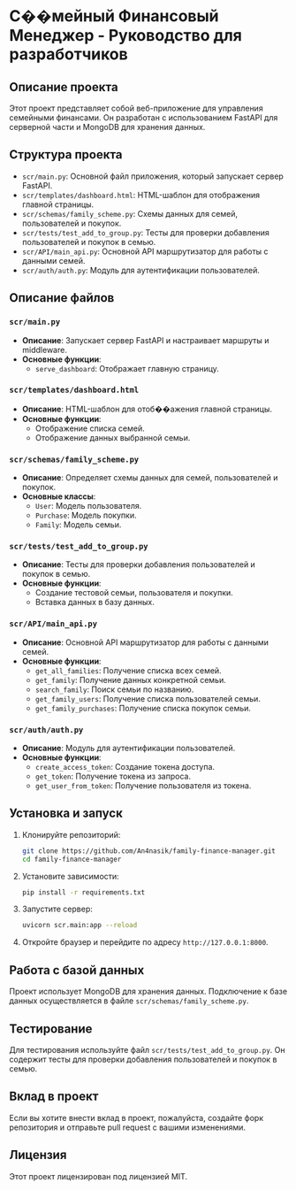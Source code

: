 # С��мейный Финансовый Менеджер - Руководство для разработчиков

## Описание проекта

Этот проект представляет собой веб-приложение для управления семейными финансами. Он разработан с использованием FastAPI для серверной части и MongoDB для хранения данных.

## Структура проекта

- `scr/main.py`: Основной файл приложения, который запускает сервер FastAPI.
- `scr/templates/dashboard.html`: HTML-шаблон для отображения главной страницы.
- `scr/schemas/family_scheme.py`: Схемы данных для семей, пользователей и покупок.
- `scr/tests/test_add_to_group.py`: Тесты для проверки добавления пользователей и покупок в семью.
- `scr/API/main_api.py`: Основной API маршрутизатор для работы с данными семей.
- `scr/auth/auth.py`: Модуль для аутентификации пользователей.

## Описание файлов

### `scr/main.py`
- **Описание**: Запускает сервер FastAPI и настраивает маршруты и middleware.
- **Основные функции**:
  - `serve_dashboard`: Отображает главную страницу.

### `scr/templates/dashboard.html`
- **Описание**: HTML-шаблон для отоб��ажения главной страницы.
- **Основные функции**:
  - Отображение списка семей.
  - Отображение данных выбранной семьи.

### `scr/schemas/family_scheme.py`
- **Описание**: Определяет схемы данных для семей, пользователей и покупок.
- **Основные классы**:
  - `User`: Модель пользователя.
  - `Purchase`: Модель покупки.
  - `Family`: Модель семьи.

### `scr/tests/test_add_to_group.py`
- **Описание**: Тесты для проверки добавления пользователей и покупок в семью.
- **Основные функции**:
  - Создание тестовой семьи, пользователя и покупки.
  - Вставка данных в базу данных.

### `scr/API/main_api.py`
- **Описание**: Основной API маршрутизатор для работы с данными семей.
- **Основные функции**:
  - `get_all_families`: Получение списка всех семей.
  - `get_family`: Получение данных конкретной семьи.
  - `search_family`: Поиск семьи по названию.
  - `get_family_users`: Получение списка пользователей семьи.
  - `get_family_purchases`: Получение списка покупок семьи.

### `scr/auth/auth.py`
- **Описание**: Модуль для аутентификации пользователей.
- **Основные функции**:
  - `create_access_token`: Создание токена доступа.
  - `get_token`: Получение токена из запроса.
  - `get_user_from_token`: Получение пользователя из токена.

## Установка и запуск

1. Клонируйте репозиторий:
    ```sh
    git clone https://github.com/An4nasik/family-finance-manager.git
    cd family-finance-manager
    ```

2. Установите зависимости:
    ```sh
    pip install -r requirements.txt
    ```

3. Запустите сервер:
    ```sh
    uvicorn scr.main:app --reload
    ```

4. Откройте браузер и перейдите по адресу `http://127.0.0.1:8000`.

## Работа с базой данных

Проект использует MongoDB для хранения данных. Подключение к базе данных осуществляется в файле `scr/schemas/family_scheme.py`.

## Тестирование

Для тестирования используйте файл `scr/tests/test_add_to_group.py`. Он содержит тесты для проверки добавления пользователей и покупок в семью.

## Вклад в проект

Если вы хотите внести вклад в проект, пожалуйста, создайте форк репозитория и отправьте pull request с вашими изменениями.

## Лицензия

Этот проект лицензирован под лицензией MIT.